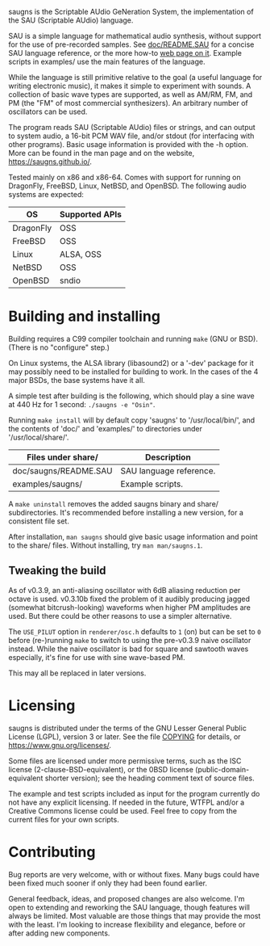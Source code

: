 saugns is the Scriptable AUdio GeNeration System,
the implementation of the SAU (Scriptable AUdio) language.

SAU is a simple language for mathematical audio synthesis,
without support for the use of pre-recorded samples.
See [doc/README.SAU](doc/README.SAU) for a concise SAU language reference,
or the more how-to [web page on it](https://saugns.github.io/language.html).
Example scripts in examples/ use the main features of
the language.

While the language is still primitive relative to the
goal (a useful language for writing electronic music),
it makes it simple to experiment with sounds.
A collection of basic wave types are supported, as well
as AM/RM, FM, and PM (the "FM" of most commercial synthesizers).
An arbitrary number of oscillators can be used.

The program reads SAU (Scriptable AUdio) files or strings,
and can output to system audio, a 16-bit PCM WAV file,
and/or stdout (for interfacing with other programs).
Basic usage information is provided with the -h option. More
can be found in the man page and on the website,
<https://saugns.github.io/>.

Tested mainly on x86 and x86-64. Comes with support for
running on DragonFly, FreeBSD, Linux, NetBSD, and OpenBSD.
The following audio systems are expected:

| OS        | Supported APIs  |
| -         | -               |
| DragonFly | OSS             |
| FreeBSD   | OSS             |
| Linux     | ALSA, OSS       |
| NetBSD    | OSS             |
| OpenBSD   | sndio           |

Building and installing
=======================

Building requires a C99 compiler toolchain and
running `make` (GNU or BSD). (There is no "configure" step.)

On Linux systems, the ALSA library (libasound2) or a '-dev' package
for it may possibly need to be installed for building to work.
In the cases of the 4 major BSDs, the base systems have it all.

A simple test after building is the following, which should
play a sine wave at 440 Hz for 1 second: `./saugns -e "Osin"`.

Running `make install` will by default copy 'saugns' to '/usr/local/bin/',
and the contents of 'doc/' and 'examples/' to
directories under '/usr/local/share/'.

| Files under share/    | Description               |
| -                     | -                         |
| doc/saugns/README.SAU | SAU language reference.   |
| examples/saugns/      | Example scripts.          |

A `make uninstall` removes the added saugns binary and share/ subdirectories.
It's recommended before installing a new version, for a consistent file set.

After installation, `man saugns` should give basic usage information and
point to the share/ files. Without installing, try `man man/saugns.1`.

Tweaking the build
------------------

As of v0.3.9, an anti-aliasing oscillator with 6dB aliasing reduction per
octave is used. v0.3.10b fixed the problem of it audibly producing jagged
(somewhat bitcrush-looking) waveforms when higher PM amplitudes are used.
But there could be other reasons to use a simpler alternative.

The `USE_PILUT` option in `renderer/osc.h` defaults to `1` (on) but can be
set to `0` before (re-)running `make` to switch to using the pre-v0.3.9 naive
oscillator instead. While the naive oscillator is bad for square and sawtooth
waves especially, it's fine for use with sine wave-based PM.

This may all be replaced in later versions.

Licensing
=========

saugns is distributed under the terms of the GNU Lesser General
Public License (LGPL), version 3 or later. See the file [COPYING](COPYING)
for details, or <https://www.gnu.org/licenses/>.

Some files are licensed under more permissive terms, such as
the ISC license (2-clause-BSD-equivalent), or
the 0BSD license (public-domain-equivalent shorter version);
see the heading comment text of source files.

The example and test scripts included as input for the program
currently do not have any explicit licensing. If needed in the
future, WTFPL and/or a Creative Commons license could be used.
Feel free to copy from the current files for your own scripts.

Contributing
============

Bug reports are very welcome, with or without fixes. Many bugs
could have been fixed much sooner if only they had been found earlier.

General feedback, ideas, and proposed changes are also welcome. I'm
open to extending and reworking the SAU language, though features will
always be limited. Most valuable are those things that may provide the
most with the least. I'm looking to increase flexibility and elegance,
before or after adding new components.
